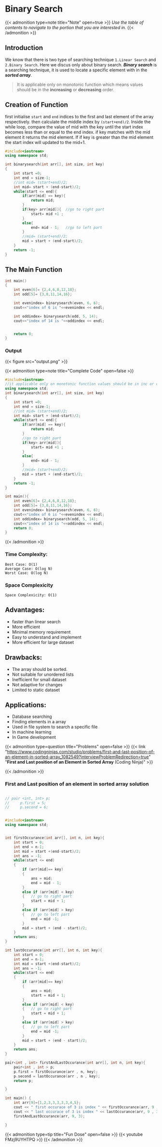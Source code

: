 # Binary Search



<!--more-->

{{< admonition type=note title="Note" open=true >}}
_Use the table of contents to navigate to the portion that you are interested in._
{{< /admonition >}}

## Introduction
We know that there is two type of searching technique `1.Linear Search` and `2.Binary Search`. Here we discus only about binary search.
***Binary search*** is a searching technique, it is used to locate a specific element with in the ***sorted array***. 
>It is applicable only on monotonic function which means values should be in the **increasing** or **decreasing** order.

## Creation of Function 
<!-- The given code snippet implements the binary search algorithm for finding a specific integer key within a sorted integer array 'arr'. It initializes 'start' and 'end' indices to the first and last elements of the array, respectively, and calculates the middle index 'mid'. Inside a while loop that continues as long as the 'start' index is less than or equal to the 'end' index, the code compares the value at index 'mid' with the given 'key'. If 'key' matches the element at 'mid', the function returns 'mid' as the index where 'key' is found. If 'key' is greater than the element at 'mid', the 'start' index is updated to 'mid + 1', effectively narrowing the search range to the right half. If 'key' is smaller, the 'end' index is updated to 'mid - 1', narrowing the search range to the left half. After each update to 'start' or 'end', 'mid' is recalculated as the average of 'start' and 'end'. If the loop concludes without finding 'key', the function returns -1 to indicate that the key is not present in the array. This binary search algorithm's efficiency lies in its ability to halve the search range with each iteration, resulting in a time complexity of O(log n), making it efficient for searching in large sorted arrays. -->


first initialise `start` and `end` indices to the first and last element of the array respectively. then calculate the middle index by `(start+end)/2`.
Inside the while loop, compare the value of mid with the key until the start index becomes less than or equal to the end index. if key matches with the mid element it returns the mid element. If if key is greater than the mid element the start index will updated to the mid+1.
```c++
#include<iostream> 
using namespace std;

int binarysearch(int arr[], int size, int key)
{
    int start =0;
    int end = size-1;
    //int mid= (start+end)/2;
    int mid= start + (end-start)/2;
    while(start <= end){
        if(arr[mid] == key){
            return mid;
        }
        if(key> arr[mid]){  //go to right part
            start= mid +1 ;
        }
        else{
            end= mid - 1;   //go to left part
        }
        //mid= (start+end)/2;
        mid = start + (end-start)/2;
    }
    return -1;
}
```

## The Main Function

```c++
int main()
{
    int even[6]= {2,4,6,8,12,18};
    int odd[5]= {3,8,11,14,16};

    int evenindex= binarysearch(even, 6, 6);
    cout<<"index of 6 is "<<evenindex << endl;

    int oddindex= binarysearch(odd, 5, 14);
    cout<<"index of 14 is "<<oddindex << endl;


    return 0;
}
```
### Output
{{< figure src="output.png" >}}

{{< admonition type=note title="Complete Code" open=false >}}

```c++
#include<iostream> 
//it applicable only on monotonic function values should be in inc or dec order.
using namespace std;
int binarysearch(int arr[], int size, int key)
{
    int start =0;
    int end = size-1;
    //int mid= (start+end)/2;
    int mid= start + (end-start)/2;
    while(start <= end){
        if(arr[mid] == key){
            return mid;
        }
        //go to right part
        if(key> arr[mid]){
            start= mid +1 ;
        }
        else{
            end= mid - 1;
        }
        //mid= (start+end)/2;
        mid = start + (end-start)/2;
    }
    return -1;
}

int main(){
    int even[6]= {2,4,6,8,12,18};
    int odd[5]= {3,8,11,14,16};
    int evenindex= binarysearch(even, 6, 6);
    cout<<"index of 6 is "<<evenindex << endl;
    int oddindex= binarysearch(odd, 5, 14);
    cout<<"index of 14 is "<<oddindex << endl;
    return 0;
}  
```
{{< /admonition >}}

### Time Complexity: 
    Best Case: O(1)
    Average Case: O(log N)
    Worst Case: O(log N)

### Space Complexicity
    Space Complexicity: O(1)

## Advantages:
* faster than linear search
* More efficient
* Minimal memory requirement
* Easy to understand and implement
* More efficient for large dataset

## Drawbacks:
* The array should be sorted.
* Not suitable for unordered lists
* Inefficient for small dataset
* Not adaptive for changes
* Limited to static dataset

## Applications:
* Database searching
* Finding elements in a array
* Used in file system to search a specific file
* In machine learning
* In Game development



{{< admonition type=question title="Problems" open=false >}}
{{< link "https://www.codingninjas.com/studio/problems/first-and-last-position-of-an-element-in-sorted-array_1082549?interviewProblemRedirection=true" "**First and Last position of an Element in Sorted Array** (Coding Ninja)" >}}

{{< /admonition >}}

### First and Last position of an element in sorted array solution

```c++

// pair <int, int> p;
//     p.first = 5;
//     p.second = 6;


#include<iostream>
using namespace std;


int firstOccurance(int arr[], int n, int key){
    int start = 0;
    int end = n-1;
    int mid = start +(end-start)/2;
    int ans = -1;
    while(start <= end)
    {
        if (arr[mid]== key)
        {
            ans = mid;
            end = mid - 1;
        }
        else if (arr[mid] < key)
        {   // go to right part
            start = mid + 1;
        }
        else if (arr[mid] > key)
        {   // go to left part
            end = mid -1;
        }
        mid = start + (end - start)/2;
    }
    return ans;
}

int lastOccurance(int arr[], int n, int key){
    int start = 0;
    int end = n-1;
    int mid = start +(end-start)/2;
    int ans = -1;
    while(start <= end)
    {
        if (arr[mid]== key)
        {
            ans = mid;
            start = mid + 1;
        }
        else if (arr[mid] < key)
        {   // go to right part
            start = mid + 1;
        }
        else if (arr[mid] > key)
        {   // go to left part
            end = mid -1;
        }
        mid = start + (end - start)/2;
    }
    return ans;
}

pair<int , int> firstAndLastOccurance(int arr[], int n, int key){
    pair<int , int > p;
    p.first = firstOccurance(arr , n, key);
    p.second = lastOccurance(arr , n , key);
    return p;

}

int main() {
    int arr[9]={1,2,3,3,3,3,3,4,5};
    cout << " first occurace of 3 is index " << firstOccurance(arr, 9 , 3) << endl;
    cout << " last occurace of 3 is index " << lastOccurance(arr, 9 , 3) << endl;
    firstAndLastOccurance(arr, 9, 3);

}

```






{{< admonition type=tip title="Fun Dose" open=false >}}
{{< youtube FMzj9UYHTPQ >}}
{{< /admonition >}}


